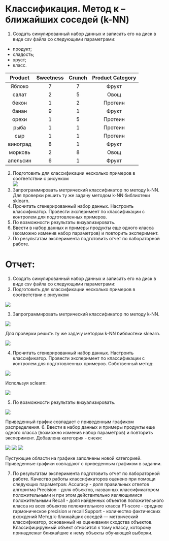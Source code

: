# Классификация. Метод к – ближайших соседей (k-NN)
1. Создать симулированный набор данных и записать его на диск в виде csv файла со следующими параметрами:
- продукт;
- сладость;
- хруст;
- класс.

| Product       | Sweetness       | Crunch        |Product Category|
|:-------------: |:---------------:| :-------------:| :-------------:|
| Яблоко      | 7 |    7 | Фрукт |
| салат     |2 |  5| Овощ |
| бекон | 1 |2 | Протеин |
| банан | 9 | 1 | Фрукт |
| орехи | 1 | 5 | Протеин |
| рыба | 1 | 1 | Протеин |
| сыр | 1  | 1 | Протеин |
| виноград |8 | 1 | Фрукт |
| морковь | 2 | 8 | Овощ |
| апельсин | 6 | 1 | Фрукт |

2. Подготовить для классификации несколько примеров в соответствии с рисунком</br>
![](screens/pic.png)
3. Запрограммировать метрический классификатор по методу k-NN. Для проверки решить ту же задачу методом k-NN библиотеки sklearn.
4. Прочитать сгенерированный набор данных. Настроить классификатор. Провести эксперимент по классификации с контролем для подготовленных примеров. 
5. По возможности результаты визуализировать.
6. Ввести в набор данных и примеры продукты еще одного класса (возможно изменив набор параметров) и повторить эксперимент.
7. По результатам эксперимента подготовить отчет по лабораторной работе. 

# Отчет:
1. Создать симулированный набор данных и записать его на диск в виде csv файла со следующими параметрами:
2. Подготовить для классификации несколько примеров в соответствии с рисунком</br>

![](screens/input_data.png)

3. Запрограммировать метрический классификатор по методу k-NN.

![](screens/self_made.png)

Для проверки решить ту же задачу методом k-NN библиотеки sklearn.

![](screens/sclearn.png)

4. Прочитать сгенерированный набор данных. Настроить классификатор. Провести эксперимент по классификации с контролем для подготовленных примеров.
Собственный метод:

![](screens/self_made_result.png)

Используя sclearn:

![](screens/sclearn_result.png)

5. По возможности результаты визуализировать.

![](screens/plt.png)

Приведенный график совпадает с приведенным графиком распределения.
6. Ввести в набор данных и примеры продукты еще одного класса (возможно изменив набор параметров) и повторить эксперимент.
Добавлена категория - снеки:

![](screens/self_made_extended.png)
![](screens/sclearn_extended.png)
![](screens/plt_extended.png)

Пустующие области на графике заполнены новой категорией.
Приведенные графики совпадают с приведенным графиком в задании.	

7. По результатам эксперимента подготовить отчет по лабораторной работе.
Качество работы классификаторов оценено при помощи следующих параметров:
Accuracy - доля правильных ответов алгоритма
Precision - доля объектов, названных классификатором положительными и при этом действительно являющимися положительными
Recall - доля найденных объектов положительного класса из всех объектов положительного класса
F1-score - среднее гармоническое precision и recall
Support - количество фактических вхождений
Метод k-ближайших соседей — метрический классификатор, основанный на оценивании сходства объектов. Классифицируемый объект относится к тому классу, которому принадлежат ближайшие к нему объекты обучающей выборки.